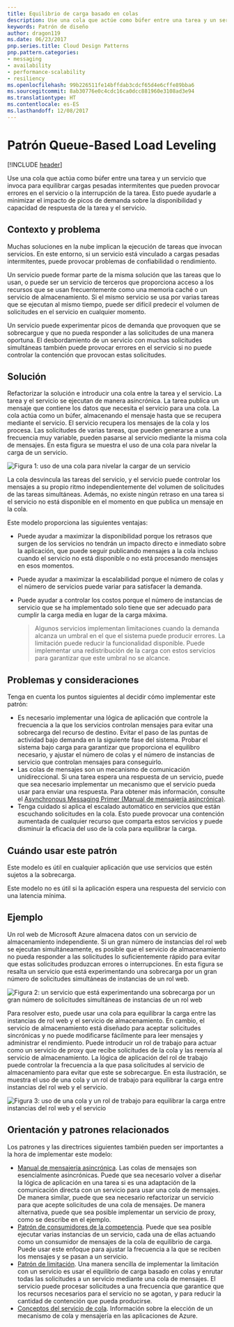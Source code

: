```yaml
---
title: Equilibrio de carga basado en colas
description: Use una cola que actúe como búfer entre una tarea y un servicio que invoca para equilibrar cargas pesadas intermitentes.
keywords: Patrón de diseño
author: dragon119
ms.date: 06/23/2017
pnp.series.title: Cloud Design Patterns
pnp.pattern.categories:
- messaging
- availability
- performance-scalability
- resiliency
ms.openlocfilehash: 99b226511fe14bffdab3cdcf65d4e6cffe89bba6
ms.sourcegitcommit: 8ab30776e0c4cdc16ca0dcc881960e3108ad3e94
ms.translationtype: HT
ms.contentlocale: es-ES
ms.lasthandoff: 12/08/2017
---
```

# <a name="queue-based-load-leveling-pattern"></a>Patrón Queue-Based Load Leveling

[!INCLUDE [header](../_includes/header.md)]

Use una cola que actúa como búfer entre una tarea y un servicio que invoca para equilibrar cargas pesadas intermitentes que pueden provocar errores en el servicio o la interrupción de la tarea. Esto puede ayudarle a minimizar el impacto de picos de demanda sobre la disponibilidad y capacidad de respuesta de la tarea y el servicio.

## <a name="context-and-problem"></a>Contexto y problema

Muchas soluciones en la nube implican la ejecución de tareas que invocan servicios. En este entorno, si un servicio está vinculado a cargas pesadas intermitentes, puede provocar problemas de confiabilidad o rendimiento.

Un servicio puede formar parte de la misma solución que las tareas que lo usan, o puede ser un servicio de terceros que proporciona acceso a los recursos que se usan frecuentemente como una memoria caché o un servicio de almacenamiento. Si el mismo servicio se usa por varias tareas que se ejecutan al mismo tiempo, puede ser difícil predecir el volumen de solicitudes en el servicio en cualquier momento.

Un servicio puede experimentar picos de demanda que provoquen que se sobrecargue y que no pueda responder a las solicitudes de una manera oportuna. El desbordamiento de un servicio con muchas solicitudes simultáneas también puede provocar errores en el servicio si no puede controlar la contención que provocan estas solicitudes.

## <a name="solution"></a>Solución

Refactorizar la solución e introducir una cola entre la tarea y el servicio. La tarea y el servicio se ejecutan de manera asincrónica. La tarea publica un mensaje que contiene los datos que necesita el servicio para una cola. La cola actúa como un búfer, almacenando el mensaje hasta que se recupera mediante el servicio. El servicio recupera los mensajes de la cola y los procesa. Las solicitudes de varias tareas, que pueden generarse a una frecuencia muy variable, pueden pasarse al servicio mediante la misma cola de mensajes. En esta figura se muestra el uso de una cola para nivelar la carga de un servicio.

![Figura 1: uso de una cola para nivelar la cargar de un servicio](./_images/queue-based-load-leveling-pattern.png)

La cola desvincula las tareas del servicio, y el servicio puede controlar los mensajes a su propio ritmo independientemente del volumen de solicitudes de las tareas simultáneas. Además, no existe ningún retraso en una tarea si el servicio no está disponible en el momento en que publica un mensaje en la cola.

Este modelo proporciona las siguientes ventajas:

- Puede ayudar a maximizar la disponibilidad porque los retrasos que surgen de los servicios no tendrán un impacto directo e inmediato sobre la aplicación, que puede seguir publicando mensajes a la cola incluso cuando el servicio no está disponible o no está procesando mensajes en esos momentos.
- Puede ayudar a maximizar la escalabilidad porque el número de colas y el número de servicios puede variar para satisfacer la demanda.
- Puede ayudar a controlar los costos porque el número de instancias de servicio que se ha implementado solo tiene que ser adecuado para cumplir la carga media en lugar de la carga máxima.

    >  Algunos servicios implementan limitaciones cuando la demanda alcanza un umbral en el que el sistema puede producir errores. La limitación puede reducir la funcionalidad disponible. Puede implementar una redistribución de la carga con estos servicios para garantizar que este umbral no se alcance.

## <a name="issues-and-considerations"></a>Problemas y consideraciones

Tenga en cuenta los puntos siguientes al decidir cómo implementar este patrón:

- Es necesario implementar una lógica de aplicación que controle la frecuencia a la que los servicios controlan mensajes para evitar una sobrecarga del recurso de destino. Evitar el paso de las puntas de actividad bajo demanda en la siguiente fase del sistema. Probar el sistema bajo carga para garantizar que proporciona el equilibro necesario, y ajustar el número de colas y el número de instancias de servicio que controlan mensajes para conseguirlo.
- Las colas de mensajes son un mecanismo de comunicación unidireccional. Si una tarea espera una respuesta de un servicio, puede que sea necesario implementar un mecanismo que el servicio pueda usar para enviar una respuesta. Para obtener más información, consulte el [Asynchronous Messaging Primer (Manual de mensajería asincrónica)](https://msdn.microsoft.com/library/dn589781.aspx).
- Tenga cuidado si aplica el escalado automático en servicios que están escuchando solicitudes en la cola. Esto puede provocar una contención aumentada de cualquier recurso que comparta estos servicios y puede disminuir la eficacia del uso de la cola para equilibrar la carga.

## <a name="when-to-use-this-pattern"></a>Cuándo usar este patrón

Este modelo es útil en cualquier aplicación que use servicios que estén sujetos a la sobrecarga.

Este modelo no es útil si la aplicación espera una respuesta del servicio con una latencia mínima.

## <a name="example"></a>Ejemplo

Un rol web de Microsoft Azure almacena datos con un servicio de almacenamiento independiente. Si un gran número de instancias del rol web se ejecutan simultáneamente, es posible que el servicio de almacenamiento no pueda responder a las solicitudes lo suficientemente rápido para evitar que estas solicitudes produzcan errores o interrupciones. En esta figura se resalta un servicio que está experimentando una sobrecarga por un gran número de solicitudes simultáneas de instancias de un rol web.

![Figura 2: un servicio que está experimentando una sobrecarga por un gran número de solicitudes simultáneas de instancias de un rol web](./_images/queue-based-load-leveling-overwhelmed.png)


Para resolver esto, puede usar una cola para equilibrar la carga entre las instancias de rol web y el servicio de almacenamiento. En cambio, el servicio de almacenamiento está diseñado para aceptar solicitudes sincrónicas y no puede modificarse fácilmente para leer mensajes y administrar el rendimiento. Puede introducir un rol de trabajo para actuar como un servicio de proxy que recibe solicitudes de la cola y las reenvía al servicio de almacenamiento. La lógica de aplicación del rol de trabajo puede controlar la frecuencia a la que pasa solicitudes al servicio de almacenamiento para evitar que este se sobrecargue. En esta ilustración, se muestra el uso de una cola y un rol de trabajo para equilibrar la carga entre instancias del rol web y el servicio.

![Figura 3: uso de una cola y un rol de trabajo para equilibrar la carga entre instancias del rol web y el servicio](./_images/queue-based-load-leveling-worker-role.png)

## <a name="related-patterns-and-guidance"></a>Orientación y patrones relacionados

Los patrones y las directrices siguientes también pueden ser importantes a la hora de implementar este modelo:

- [Manual de mensajería asincrónica](https://msdn.microsoft.com/library/dn589781.aspx). Las colas de mensajes son esencialmente asincrónicas. Puede que sea necesario volver a diseñar la lógica de aplicación en una tarea si es una adaptación de la comunicación directa con un servicio para usar una cola de mensajes. De manera similar, puede que sea necesario refactorizar un servicio para que acepte solicitudes de una cola de mensajes. De manera alternativa, puede que sea posible implementar un servicio de proxy, como se describe en el ejemplo.
- [Patrón de consumidores de la competencia](competing-consumers.md). Puede que sea posible ejecutar varias instancias de un servicio, cada una de ellas actuando como un consumidor de mensajes de la cola de equilibrio de carga. Puede usar este enfoque para ajustar la frecuencia a la que se reciben los mensajes y se pasan a un servicio.
- [Patrón de limitación](throttling.md). Una manera sencilla de implementar la limitación con un servicio es usar el equilibrio de carga basado en colas y enrutar todas las solicitudes a un servicio mediante una cola de mensajes. El servicio puede procesar solicitudes a una frecuencia que garantice que los recursos necesarios para el servicio no se agotan, y para reducir la cantidad de contención que pueda producirse.
- [Conceptos del servicio de cola](https://msdn.microsoft.com/library/azure/dd179353.aspx). Información sobre la elección de un mecanismo de cola y mensajería en las aplicaciones de Azure.
